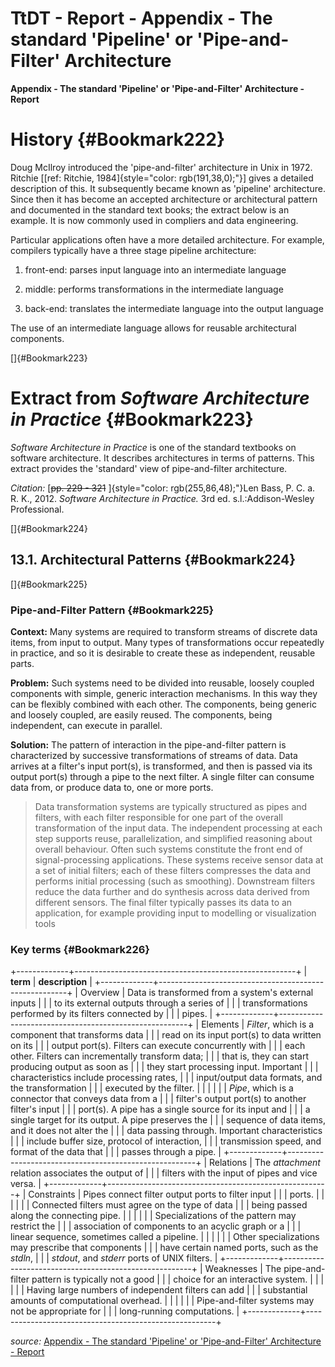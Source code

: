 

# TtDT - Report - Appendix - The standard \'Pipeline\' or \'Pipe-and-Filter\' Architecture



**Appendix - The standard \'Pipeline\' or \'Pipe-and-Filter\'
Architecture - Report**



# History {#Bookmark222}

Doug McIlroy introduced the 'pipe-and-filter' architecture in Unix in
1972. Ritchie \[[ref: Ritchie, 1984]{style="color: rgb(191,38,0);"}\]
gives a detailed description of this. It subsequently became known as
'pipeline' architecture. Since then it has become an accepted
architecture or architectural pattern and documented in the standard
text books; the extract below is an example. It is now commonly used in
compliers and data engineering.

Particular applications often have a more detailed architecture. For
example, compilers typically have a three stage pipeline architecture:

1.  front-end: parses input language into an intermediate language

2.  middle: performs transformations in the intermediate language

3.  back-end: translates the intermediate language into the output
    language

The use of an intermediate language allows for reusable architectural
components.

[]{#Bookmark223}

# Extract from *Software Architecture in Practice* {#Bookmark223}

*Software Architecture in Practice* is one of the standard textbooks on
software architecture. It describes architectures in terms of patterns.
This extract provides the 'standard' view of pipe-and-filter
architecture.

*Citation:* [~~pp. 229 - 321~~ ]{style="color: rgb(255,86,48);"}Len
Bass, P. C. a. R. K., 2012. *Software Architecture in Practice.* 3rd ed.
s.l.:Addison-Wesley Professional.

[]{#Bookmark224}

## 13.1. Architectural Patterns {#Bookmark224}

[]{#Bookmark225}

### Pipe-and-Filter Pattern {#Bookmark225}

**Context:** Many systems are required to transform streams of discrete
data items, from input to output. Many types of transformations occur
repeatedly in practice, and so it is desirable to create these as
independent, reusable parts.

**Problem:** Such systems need to be divided into reusable, loosely
coupled components with simple, generic interaction mechanisms. In this
way they can be flexibly combined with each other. The components, being
generic and loosely coupled, are easily reused. The components, being
independent, can execute in parallel.

**Solution:** The pattern of interaction in the pipe-and-filter pattern
is characterized by successive transformations of streams of data. Data
arrives at a filter\'s input port(s), is transformed, and then is passed
via its output port(s) through a pipe to the next filter. A single
filter can consume data from, or produce data to, one or more ports.

> Data transformation systems are typically structured as pipes and
> filters, with each filter responsible for one part of the overall
> transformation of the input data. The independent processing at each
> step supports reuse, parallelization, and simplified reasoning about
> overall behaviour. Often such systems constitute the front end of
> signal-processing applications. These systems receive sensor data at a
> set of initial filters; each of these filters compresses the data and
> performs initial processing (such as smoothing). Downstream filters
> reduce the data further and do synthesis across data derived from
> different sensors. The final filter typically passes its data to an
> application, for example providing input to modelling or visualization
> tools


### Key terms {#Bookmark226}


+-------------+-------------------------------------------------------+
| **term**    | **description**                                       |
+-------------+-------------------------------------------------------+
| Overview    | Data is transformed from a system\'s external inputs  |
|             | to its external outputs through a series of           |
|             | transformations performed by its filters connected by |
|             | pipes.                                                |
+-------------+-------------------------------------------------------+
| Elements    | *Filter*, which is a component that transforms data   |
|             | read on its input port(s) to data written on its      |
|             | output port(s). Filters can execute concurrently with |
|             | each other. Filters can incrementally transform data; |
|             | that is, they can start producing output as soon as   |
|             | they start processing input. Important                |
|             | characteristics include processing rates,             |
|             | input/output data formats, and the transformation     |
|             | executed by the filter.                               |
|             |                                                       |
|             | *Pipe*, which is a connector that conveys data from a |
|             | filter\'s output port(s) to another filter\'s input   |
|             | port(s). A pipe has a single source for its input and |
|             | a single target for its output. A pipe preserves the  |
|             | sequence of data items, and it does not alter the     |
|             | data passing through. Important characteristics       |
|             | include buffer size, protocol of interaction,         |
|             | transmission speed, and format of the data that       |
|             | passes through a pipe.                                |
+-------------+-------------------------------------------------------+
| Relations   | The *attachment* relation associates the output of    |
|             | filters with the input of pipes and vice versa.       |
+-------------+-------------------------------------------------------+
| Constraints | Pipes connect filter output ports to filter input     |
|             | ports.                                                |
|             |                                                       |
|             | Connected filters must agree on the type of data      |
|             | being passed along the connecting pipe.               |
|             |                                                       |
|             | Specializations of the pattern may restrict the       |
|             | association of components to an acyclic graph or a    |
|             | linear sequence, sometimes called a pipeline.         |
|             |                                                       |
|             | Other specializations may prescribe that components   |
|             | have certain named ports, such as the *stdln*,        |
|             | *stdout*, and *stderr* ports of UNIX filters.         |
+-------------+-------------------------------------------------------+
| Weaknesses  | The pipe-and-filter pattern is typically not a good   |
|             | choice for an interactive system.                     |
|             |                                                       |
|             | Having large numbers of independent filters can add   |
|             | substantial amounts of computational overhead.        |
|             |                                                       |
|             | Pipe-and-filter systems may not be appropriate for    |
|             | long-running computations.                            |
+-------------+-------------------------------------------------------+

*source:* [Appendix - The standard \'Pipeline\' or \'Pipe-and-Filter\'
Architecture -
Report](https://borocvi.atlassian.net/wiki/spaces/SB/pages/5784043629/Appendix+-+The+standard+%27Pipeline%27+or+%27Pipe-and-Filter%27+Architecture+-+Report "https://borocvi.atlassian.net/wiki/spaces/SB/pages/5784043629/Appendix+-+The+standard+%27Pipeline%27+or+%27Pipe-and-Filter%27+Architecture+-+Report")
